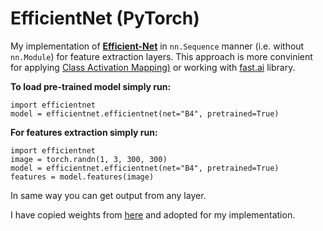 # EfficientNet (PyTorch)

My implementation of [__Efficient-Net__](https://arxiv.org/abs/1905.11946) in `nn.Sequence` manner (i.e. without `nn.Module`) for feature extraction layers. This approach is more convinient for applying  [Class Activation Mapping)](http://gradcam.cloudcv.org/) or working with [fast.ai](https://docs.fast.ai/) library.

__To load pre-trained model simply run:__
```
import efficientnet
model = efficientnet.efficientnet(net="B4", pretrained=True)
```

__For features extraction simply run:__
```
import efficientnet
image = torch.randn(1, 3, 300, 300)
model = efficientnet.efficientnet(net="B4", pretrained=True)
features = model.features(image)
```
In same way you can get output from any layer.</br>

I have copied weights from [here](https://github.com/lukemelas/EfficientNet-PyTorch) and adopted for my implementation.



